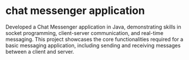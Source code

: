 # chat messenger application
 Developed a Chat Messenger application in Java, demonstrating skills in socket programming, client-server communication, and real-time messaging. This project showcases the core functionalities required for a basic messaging application, including sending and receiving messages between a client and server.
